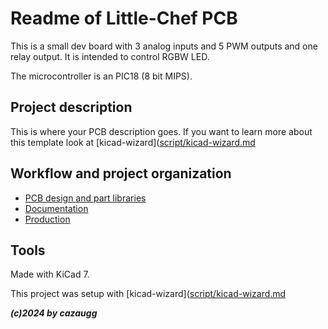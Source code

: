 # Readme of Little-Chef PCB

This is a small dev board with 3 analog inputs and 5 PWM outputs and one relay output. It is intended to control RGBW LED.

The microcontroller is an PIC18 (8 bit MIPS).

## Project description

This is where your PCB description goes. If you want to learn more about this template look at [kicad-wizard]([script/kicad-wizard.md](https://gitlab.com/christoph.zaugg/kicad-template-repo/-/blob/master/script/kicad-wizard.md)

## Workflow and project organization

- [PCB design and part libraries](pcb/pcb-info.md)
- [Documentation](pcb/doc-info.md)
- [Production](pcb/prod-info.md)

## Tools

Made with KiCad 7.

This project was setup with [kicad-wizard]([script/kicad-wizard.md](https://gitlab.com/christoph.zaugg/kicad-template-repo/-/blob/master/script/kicad-wizard.md)

***(c)2024 by cazaugg***
